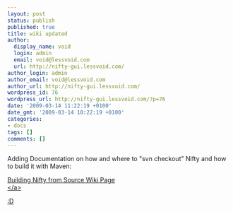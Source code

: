 ```yaml
---
layout: post
status: publish
published: true
title: wiki updated
author:
  display_name: void
  login: admin
  email: void@lessvoid.com
  url: http://nifty-gui.lessvoid.com/
author_login: admin
author_email: void@lessvoid.com
author_url: http://nifty-gui.lessvoid.com/
wordpress_id: 76
wordpress_url: http://nifty-gui.lessvoid.com/?p=76
date: '2009-03-14 11:22:19 +0100'
date_gmt: '2009-03-14 10:22:19 +0100'
categories:
- docs
tags: []
comments: []
---
```

<p>Adding Documentation on how and where to "svn checkout" Nifty and how to build it with Maven:</p>
<p><a title="Nifty Wiki" href="http:&#47;&#47;apps.sourceforge.net&#47;mediawiki&#47;nifty-gui&#47;index.php?title=Getting_Started#Building_Nifty_from_the_Source">Building Nifty from Source Wiki Page<br />
<&#47;a></p>
<p>:D</p>
